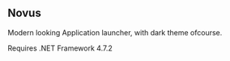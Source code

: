## Novus

Modern looking Application launcher, with dark theme ofcourse.

Requires .NET Framework 4.7.2
